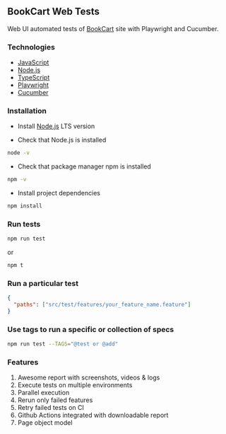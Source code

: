 ## BookCart Web Tests

Web UI automated tests of [BookCart](https://bookcart.azurewebsites.net) site with Playwright and Cucumber.

### Technologies

- [JavaScript](https://developer.mozilla.org/en-US/docs/Web/JavaScript)
- [Node.js](https://nodejs.org/en/)
- [TypeScript](https://www.typescriptlang.org/)
- [Playwright](https://playwright.dev/)
- [Cucumber](https://cucumber.io/)

### Installation

- Install [Node.js](https://nodejs.org/en/) LTS version

- Check that Node.js is installed

```bash
node -v
```

- Check that package manager npm is installed

```bash
npm -v
```

- Install project dependencies

```bash
npm install
```

### Run tests

```bash
npm run test
```

or

```bash
npm t
```

### Run a particular test

```json
{
  "paths": ["src/test/features/your_feature_name.feature"]
}
```

### Use tags to run a specific or collection of specs

```bash
npm run test --TAGS="@test or @add"
```

### Features

1. Awesome report with screenshots, videos & logs
2. Execute tests on multiple environments
3. Parallel execution
4. Rerun only failed features
5. Retry failed tests on CI
6. Github Actions integrated with downloadable report
7. Page object model
